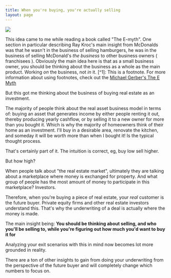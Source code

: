 ```yaml
---
title: When you're buying, you're actually selling
layout: page
---
```

<img src="{{ site.baseurl }}/assets/image.jpg"/>

This idea came to me while reading a book called "The E-myth". One section in particular describing Ray Kroc's main insight from McDonalds was that he wasn't in the business of selling hamburgers, he was in the business of selling McDonald's *the business* to other business owners ( franchisees ). Obviously the main idea here is that as a small business owner, you should be thinking about the business as a whole as the main product. Working *on* the business, not *in* it. [^1]: This is a footnote. For more information about using footnotes, check out the [Michael Gerber's The E Myth](https://www.amazon.com/Myth-Revisited-Small-Businesses-About/dp/0887307280)

But this got me thinking about the business of buying real estate as an investment. 

The majority of people think about the real asset business model in terms of: buying an asset that generates income by either people renting it out, thereby producing yearly cashflow, or by selling it to a new owner for more than you bought it. Which is why the majority of homeowners think of their home as an investment. I'll buy in a desirable area, renovate the kitchen, and someday it will be worth more than when I bought it! Is the typical thought process.  

That's certainly part of it. The intuition is correct, eg, buy low sell higher. 

But how high? 

When people talk about "the real estate market", ultimately they are talking about a marketplace where money is exchanged for property. And what group of people has the most amount of money to participate in this marketplace? Investors. 

Therefore, when you're buying a piece of real estate, your *real* customer is the future buyer. Private equity firms and other real estate investors understand this. That's why the underwriting of a deal is actually where the money is made. 

The main insight being: **You should be thinking about selling, and who you'll be selling to, while you're figuring out how much you'd want to buy it for**

Analyzing your exit scenarios with this in mind now becomes lot more grounded in reality. 

There are a ton of other insights to gain from doing your underwriting from the perspective of the future buyer and will completely change which numbers to focus on. 